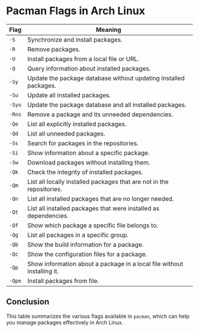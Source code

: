 # Pacman Flags in Arch Linux

| Flag        | Meaning                                                                                     |
|-------------|---------------------------------------------------------------------------------------------|
| `-S`       | Synchronize and install packages.                                                          |
| `-R`       | Remove packages.                                                                            |
| `-U`       | Install packages from a local file or URL.                                                |
| `-Q`       | Query information about installed packages.                                                |
| `-Sy`      | Update the package database without updating installed packages.                           |
| `-Su`      | Update all installed packages.                                                              |
| `-Syu`     | Update the package database and all installed packages.                                    |
| `-Rns`     | Remove a package and its unneeded dependencies.                                            |
| `-Qe`      | List all explicitly installed packages.                                                    |
| `-Qd`      | List all unneeded packages.                                                                |
| `-Ss`      | Search for packages in the repositories.                                                   |
| `-Si`      | Show information about a specific package.                                                |
| `-Sw`      | Download packages without installing them.                                                |
| `-Qk`      | Check the integrity of installed packages.                                                  |
| `-Qm`      | List all locally installed packages that are not in the repositories.                      |
| `-Qn`      | List all installed packages that are no longer needed.                                     |
| `-Qt`      | List all installed packages that were installed as dependencies.                           |
| `-Qf`      | Show which package a specific file belongs to.                                            |
| `-Qg`      | List all packages in a specific group.                                                    |
| `-Qb`      | Show the build information for a package.                                                 |
| `-Qc`      | Show the configuration files for a package.                                               |
| `-Qp`      | Show information about a package in a local file without installing it.                   |
| `-Qpe`     | Install packages from file.												                 |

## Conclusion

This table summarizes the various flags available in `pacman`, which can help you manage packages effectively in Arch Linux.
